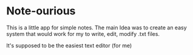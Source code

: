 # Note-ourious 

This is a little app for simple notes.
The main Idea was to create an easy system that would work for my to write, edit, modify .txt files.

It's supposed to be the easiest text editor (for me)
